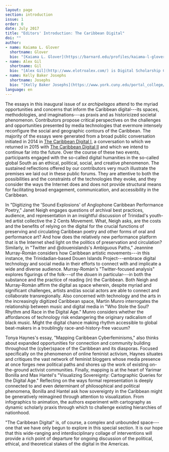 ```yaml
---
layout: page
section: introduction
issue: 1
order: 0
date: July 2017
title: "Editors' Introduction: The Caribbean Digital"
doi: ""
author: 
- name: Kaiama L. Glover
  shortname: Glover
  bio: "[Kaiama L. Glover](https://barnard.edu/profiles/kaiama-l-glover) is Associate Professor of French and Africana Studies at Barnard College, Columbia University. She is the author of [Haiti Unbound: A Spiralist Challenge to the Postcolonial Canon](http://liverpooluniversitypress.co.uk/products/61903) (Liverpool UP 2010), first editor of [Marie Vieux Chauvet: Paradoxes of the Postcolonial Feminine](http://yalebooks.com/book/9780300214192/yale-french-studies-number-128) (Yale French Studies 2016), and translator of Frankétienne’s Ready to Burst (Archipelago Books 2014). She has received awards and fellowships from the National Endowment for the Humanities, the Mellon Foundation, and the Fulbright Foundation. Current projects include forthcoming translations of Marie Vieux Chauvet’s *Dance on the Volcano* (Archipelago Books) and René Depestre’s *Hadriana in All My Dreams* (Akashic Books), and the multimedia platform *In the Same Boats: Toward an Afro-Atlantic Visual Cartography*."
- name: Alex Gil
  shortname: Gil
  bio: "[Alex Gil](http://www.elotroalex.com/) is Digital Scholarship Coordinator for the Humanities and History at Columbia University Libraries. He collaborates with faculty, students and the library on the use of technologies on humanities research, pedagogy and scholarly communications. His research is focused on textual scholarship, digital humanities and Caribbean studies. Current projects include [Ed](http://elotroalex.github.io/ed/), a foundation for *sx archipelagos*; the Open Syllabus Project; a geo-bibliography of Aimé Césaire; the Translation Toolkit; and, In The Same Boats, a visualization of trans-Atlantic intersections of black intellectuals in the 20th century. He is co-founder and active member of the Global Outlook::Digital Humanities initiative, [Columbia's Group for Experimental Methods in the Humanities](http://xpmethod.plaintext.in/), and the Studio@Butler at Columbia University."
- name: Kelly Baker Josephs
  shortname: Josephs
  bio: "[Kelly Baker Josephs](https://www.york.cuny.edu/portal_college/kjosephs) is Associate Professor of English at York College, CUNY. She is the author of [*Disturbers of the Peace: Representations of Insanity in Anglophone Caribbean Literature*](http://www.upress.virginia.edu/title/4572) (2013), editor of [*sx salon: a small axe literary platform*](http://smallaxe.net/sxsalon), and manager of [*The Caribbean Commons*](http://caribbean.commons.gc.cuny.edu) website. Her current project, “Caribbean Articulations: Storytelling in a Digital Age,” explores the intersections between new technologies and Caribbean cultural production."
language: en
---
```



The essays in this inaugural issue of *sx archipelagos* attend to the
myriad opportunities and concerns that inform the Caribbean digital---its
spaces, methodologies, and imaginations---as praxis and as historicized
societal phenomenon. Contributors propose critical perspectives on the
challenges and opportunities presented by media technologies that
evermore intensely reconfigure the social and geographic contours of the
Caribbean. The majority of the essays were generated from a broad public
conversation initiated in 2014 in [The Caribbean Digital
I](https://wayback.archive-it.org/1914/20151224034027/http://caribbeandigital.cdrs.columbia.edu/),
a conversation to which we returned in 2015 with [The Caribbean Digital
II](http://caribbeandigitalnyc.net/2015/) and which we intend to
continue far into the future. Over the course of these two events,
participants engaged with the so-called digital humanities in the
so-called global South as an ethical, political, social, and creative
phenomenon. The sustained reflections offered by our contributors very
much illustrate the premises we laid out in these public forums. They
are attentive to both the possibilities and the constraints of the
technologies they evoke, and they consider the ways the Internet does
and does not provide structural means for facilitating broad engagement,
communication, and accessibility in the Caribbean.

In "Digitizing the 'Sound Explosions' of Anglophone Caribbean
Performance Poetry," Janet Neigh engages questions of archival best
practices, audience, and representation in an insightful discussion of
Trinidad's youth-led artist collective the 2 Cents Movement. What, Neigh
asks, are the costs and the benefits of relying on the digital for the
crucial functions of preserving and circulating Caribbean poetry and
other forms of oral and performance art? And how does the relatively new
performance platform that is the Internet shed light on the politics of
preservation and circulation? Similarly, in "Twitter and @douenislands's
Ambiguous Paths," Jeannine Murray-Romàn considers how Caribbean artistic
movements---in this instance, the Trinidadian-based Douen Islands
Project---embrace digital technology and social media in their efforts to
connect with and implicate a wide and diverse audience. Murray-Romàn's
"Twitter-focused analysis" explores figurings of the folk---of the *douen*
in particular---in both the substance and the practice of reading (in) the
Caribbean. Both Neigh and Murray-Romàn affirm the digital as space
wherein, despite myriad and significant challenges, artists and/as
social actors are able to connect and collaborate transregionally. Also
concerned with technology and the arts in the increasingly digitized
Caribbean space, Martin Munro interrogates the relationship between
music and digital media in "Who Stole the Soul? Rhythm and Race in the
Digital Age." Munro considers whether the affordances of technology risk
endangering the originary radicalism of black music. Might the digital
chance making rhythm accessible to global beat-makers in a troublingly
race-and-history-free vacuum?

Tonya Haynes's essay, "Mapping Caribbean Cyberfeminisms," also thinks
about expanded opportunities for connection and community building
throughout the (cyber)space of the Caribbean and its diasporas. Focused
specifically on the phenomenon of online feminist activism, Haynes
situates and critiques the vast network of feminist bloggers whose media
presence at once forges new political paths and shores up the work of
existing on-the-ground activist communities. Finally, mapping is at the
heart of Yarimar Bonilla and Max Hantel's "Visualizing Sovereignty:
Cartographic Queries for the Digital Age." Reflecting on the ways formal
representation is deeply connected to and even determinant of
philosophical and political phenomena, Bonilla and Hantel ask how
sovereignty in the Caribbean might be generatively reimagined through
attention to visualization. From infographics to animation, the authors
experiment with cartography as dynamic scholarly praxis through which to
challenge existing hierarchies of nationhood.

"The Caribbean Digital" is, of course, a complex and unbounded space---one
that we have only begun to explore in this special section. It is our
hope that this wide-ranging and interdisciplinary collage of
interventions will provide a rich point of departure for ongoing
discussion of the political, ethical, and theoretical stakes of the
digital in the Americas.

